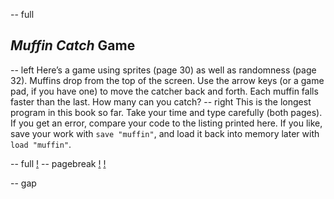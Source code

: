 -- full
## _Muffin Catch_ Game
-- left
Here’s a game using sprites (page 30) as well as randomness (page 32).  Muffins drop from the top of the screen.  Use the arrow keys (or a game pad, if you have one) to move the catcher back and forth.  Each muffin falls faster than the last.  How many can you catch?
-- right
This is the longest program in this book so far.  Take your time and type carefully (both pages).  If you get an error, compare your code to the listing printed here.  If you like, save your work with `save "muffin"`, and load it back into memory later with `load "muffin"`.

-- full
[!](p34-listing1a.png)
-- pagebreak
[!](p34-listing1b.png)
[!](p34-muffinCatchBot.png)

-- gap
